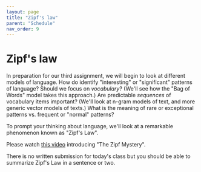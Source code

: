 ```yaml
---
layout: page
title: "Zipf's law"
parent: "Schedule"
nav_order: 9
---
```


# Zipf's law



In preparation for our third assignment, we will begin to look at different models of language.  How do identify "interesting" or "significant" patterns of language?  Should we focus on *vocabulary*? (We'll see how the "Bag of Words" model takes this approach.)  Are predictable *sequences* of vocabulary items important? (We'll look at n-gram models of text, and more generic vector models of texts.)  What is the meaning of rare or exceptional patterns vs. frequent or "normal" patterns?

To prompt your thinking about language, we'll look at a remarkable phenomenon known as "Zipf's Law".

Please watch [this video](https://www.youtube.com/watch?v=fCn8zs912OE&pp=ygUKemlwZidzIGxhdw%3D%3D) introducing "The Zipf Mystery".


There is no written submission for today's class but you should be able to summarize Zipf's Law in a sentence or two.
